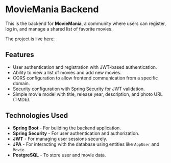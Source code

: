 # MovieMania Backend

This is the backend for **MovieMania**, a community where users can register, log in, and manage a shared list of favorite movies. 

The project is live [here:](https://movie-mania.live)

## Features

- User authentication and registration with JWT-based authentication.
- Ability to view a list of movies and add new movies.
- CORS configuration to allow frontend communication from a specific domain.
- Security configuration with Spring Security for JWT validation.
- Simple movie model with title, release year, description, and photo URL (TMDb).

## Technologies Used

- **Spring Boot** - For building the backend application.
- **Spring Security** - For user authentication and authorization.
- **JWT** - For managing user sessions securely.
- **JPA** - For interacting with the database using entities like `AppUser` and `Movie`.
- **PostgreSQL** - To store user and movie data.

